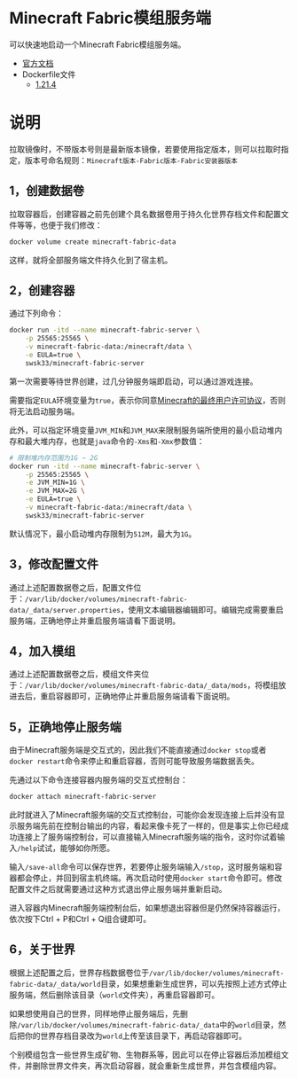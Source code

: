 # Minecraft Fabric模组服务端

可以快速地启动一个Minecraft Fabric模组服务端。

- [官方文档](https://wiki.fabricmc.net/player:tutorials:install_server)
- Dockerfile文件
	- [1.21.4](https://github.com/swsk33/dockerfiles-repo/blob/master/minecraft-fabric-server/1.21.4-0.16.9-1.0.1/Dockerfile)

# 说明

拉取镜像时，不带版本号则是最新版本镜像，若要使用指定版本，则可以拉取时指定，版本号命名规则：`Minecraft版本-Fabric版本-Fabric安装器版本`

## 1，创建数据卷

拉取容器后，创建容器之前先创建个具名数据卷用于持久化世界存档文件和配置文件等等，也便于我们修改：

```bash
docker volume create minecraft-fabric-data
```

这样，就将全部服务端文件持久化到了宿主机。

## 2，创建容器

通过下列命令：

```bash
docker run -itd --name minecraft-fabric-server \
	-p 25565:25565 \
	-v minecraft-fabric-data:/minecraft/data \
	-e EULA=true \
	swsk33/minecraft-fabric-server
```

第一次需要等待世界创建，过几分钟服务端即启动，可以通过游戏连接。

需要指定`EULA`环境变量为`true`，表示你同意[Minecraft的最终用户许可协议](https://aka.ms/MinecraftEULA)，否则将无法启动服务端。

此外，可以指定环境变量`JVM_MIN`和`JVM_MAX`来限制服务端所使用的最小启动堆内存和最大堆内存，也就是`java`命令的`-Xms`和`-Xmx`参数值：

```bash
# 限制堆内存范围为1G ~ 2G
docker run -itd --name minecraft-fabric-server \
	-p 25565:25565 \
	-e JVM_MIN=1G \
	-e JVM_MAX=2G \
	-e EULA=true \
	-v minecraft-fabric-data:/minecraft/data \
	swsk33/minecraft-fabric-server
```

默认情况下，最小启动堆内存限制为`512M`，最大为`1G`。

## 3，修改配置文件

通过上述配置数据卷之后，配置文件位于：`/var/lib/docker/volumes/minecraft-fabric-data/_data/server.properties`，使用文本编辑器编辑即可。编辑完成需要重启服务端，正确地停止并重启服务端请看下面说明。

## 4，加入模组

通过上述配置数据卷之后，模组文件夹位于：`/var/lib/docker/volumes/minecraft-fabric-data/_data/mods`，将模组放进去后，重启容器即可，正确地停止并重启服务端请看下面说明。

## 5，正确地停止服务端

由于Minecraft服务端是交互式的，因此我们不能直接通过`docker stop`或者`docker restart`命令来停止和重启容器，否则可能导致服务端数据丢失。

先通过以下命令连接容器内服务端的交互式控制台：

```bash
docker attach minecraft-fabric-server
```

此时就进入了Minecraft服务端的交互式控制台，可能你会发现连接上后并没有显示服务端先前在控制台输出的内容，看起来像卡死了一样的，但是事实上你已经成功连接上了服务端控制台，可以直接输入Minecraft服务端的指令，这时你试着输入`/help`试试，能够如你所愿。

输入`/save-all`命令可以保存世界，若要停止服务端输入`/stop`，这时服务端和容器都会停止，并回到宿主机终端。再次启动时使用`docker start`命令即可。修改配置文件之后就需要通过这种方式退出停止服务端并重新启动。

进入容器内Minecraft服务端控制台后，如果想退出容器但是仍然保持容器运行，依次按下Ctrl + P和Ctrl + Q组合键即可。

## 6，关于世界

根据上述配置之后，世界存档数据卷位于`/var/lib/docker/volumes/minecraft-fabric-data/_data/world`目录，如果想重新生成世界，可以先按照上述方式停止服务端，然后删除该目录（`world`文件夹），再重启容器即可。

如果想使用自己的世界，同样地停止服务端后，先删除`/var/lib/docker/volumes/minecraft-fabric-data/_data`中的`world`目录，然后把你的世界存档目录改为`world`上传至该目录下，再启动容器即可。

个别模组包含一些世界生成矿物、生物群系等，因此可以在停止容器后添加模组文件，并删除世界文件夹，再次启动容器，就会重新生成世界，并包含模组内容。